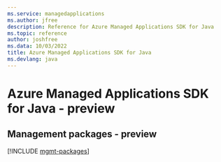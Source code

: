 ```yaml
---
ms.service: managedapplications
ms.author: jfree
description: Reference for Azure Managed Applications SDK for Java
ms.topic: reference
author: joshfree
ms.data: 10/03/2022
title: Azure Managed Applications SDK for Java
ms.devlang: java
---
```

# Azure Managed Applications SDK for Java - preview

## Management packages - preview
[!INCLUDE [mgmt-packages](managed-applications-mgmt-index.md)]